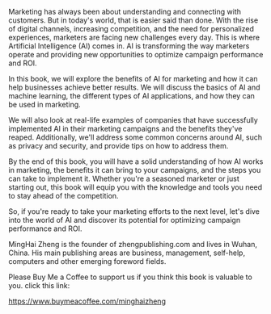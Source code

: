 
Marketing has always been about understanding and connecting with customers. But in today's world, that is easier said than done. With the rise of digital channels, increasing competition, and the need for personalized experiences, marketers are facing new challenges every day. This is where Artificial Intelligence (AI) comes in. AI is transforming the way marketers operate and providing new opportunities to optimize campaign performance and ROI.

In this book, we will explore the benefits of AI for marketing and how it can help businesses achieve better results. We will discuss the basics of AI and machine learning, the different types of AI applications, and how they can be used in marketing.

We will also look at real-life examples of companies that have successfully implemented AI in their marketing campaigns and the benefits they've reaped. Additionally, we'll address some common concerns around AI, such as privacy and security, and provide tips on how to address them.

By the end of this book, you will have a solid understanding of how AI works in marketing, the benefits it can bring to your campaigns, and the steps you can take to implement it. Whether you're a seasoned marketer or just starting out, this book will equip you with the knowledge and tools you need to stay ahead of the competition.

So, if you're ready to take your marketing efforts to the next level, let's dive into the world of AI and discover its potential for optimizing campaign performance and ROI.

MingHai Zheng is the founder of zhengpublishing.com and lives in Wuhan, China. His main publishing areas are business, management, self-help, computers and other emerging foreword fields.

Please Buy Me a Coffee to support us if you think this book is valuable to you. click this link:

https://www.buymeacoffee.com/minghaizheng
